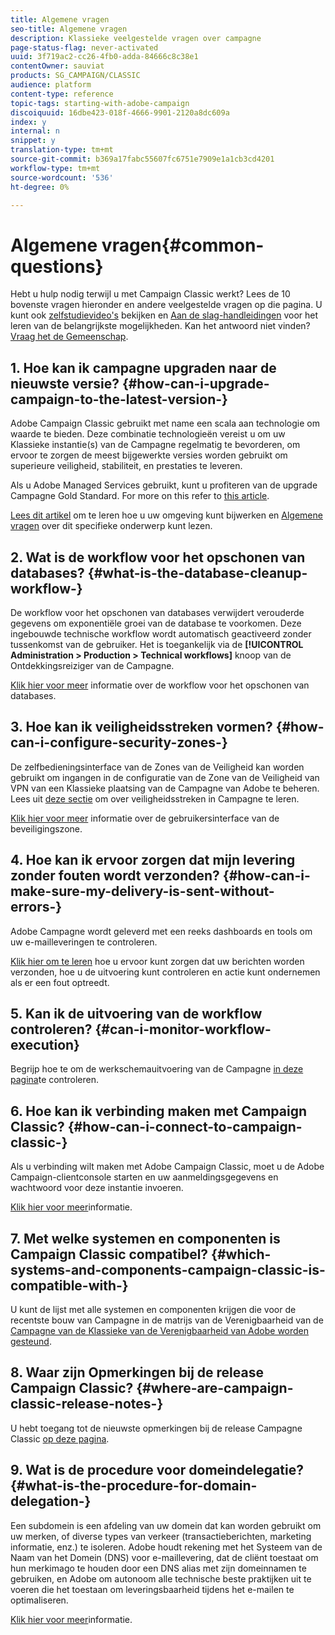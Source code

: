 ```yaml
---
title: Algemene vragen
seo-title: Algemene vragen
description: Klassieke veelgestelde vragen over campagne
page-status-flag: never-activated
uuid: 3f719ac2-cc26-4fb0-adda-84666c8c38e1
contentOwner: sauviat
products: SG_CAMPAIGN/CLASSIC
audience: platform
content-type: reference
topic-tags: starting-with-adobe-campaign
discoiquuid: 16dbe423-018f-4666-9901-2120a8dc609a
index: y
internal: n
snippet: y
translation-type: tm+mt
source-git-commit: b369a17fabc55607fc6751e7909e1a1cb3cd4201
workflow-type: tm+mt
source-wordcount: '536'
ht-degree: 0%

---
```



# Algemene vragen{#common-questions}

Hebt u hulp nodig terwijl u met Campaign Classic werkt? Lees de 10 bovenste vragen hieronder en andere veelgestelde vragen op die pagina. U kunt ook [zelfstudievideo&#39;s](https://docs.adobe.com/content/help/en/campaign-learn/campaign-classic-tutorials/overview.html) bekijken en [Aan de slag-handleidingen](../../platform/using/tutorials.md#step-by-step-guides) voor het leren van de belangrijkste mogelijkheden. Kan het antwoord niet vinden? [Vraag het de Gemeenschap](https://forums.adobe.com/community/experience-cloud/marketing-cloud/campaign).

## 1. Hoe kan ik campagne upgraden naar de nieuwste versie? {#how-can-i-upgrade-campaign-to-the-latest-version-}

Adobe Campaign Classic gebruikt met name een scala aan technologie om waarde te bieden. Deze combinatie technologieën vereist u om uw Klassieke instantie(s) van de Campagne regelmatig te bevorderen, om ervoor te zorgen de meest bijgewerkte versies worden gebruikt om superieure veiligheid, stabiliteit, en prestaties te leveren.

Als u Adobe Managed Services gebruikt, kunt u profiteren van de upgrade Campagne Gold Standard. For more on this refer to [this article](https://helpx.adobe.com/campaign/kb/gold-standard.html).

[Lees dit artikel](https://helpx.adobe.com/campaign/kb/acc-build-upgrade.html) om te leren hoe u uw omgeving kunt bijwerken en [Algemene vragen](https://helpx.adobe.com/campaign/kb/build-upgrade-faq.html) over dit specifieke onderwerp kunt lezen.

## 2. Wat is de workflow voor het opschonen van databases? {#what-is-the-database-cleanup-workflow-}

De workflow voor het opschonen van databases verwijdert verouderde gegevens om exponentiële groei van de database te voorkomen. Deze ingebouwde technische workflow wordt automatisch geactiveerd zonder tussenkomst van de gebruiker. Het is toegankelijk via de **[!UICONTROL Administration > Production > Technical workflows]** knoop van de Ontdekkingsreiziger van de Campagne.

[Klik hier voor meer](../../production/using/database-cleanup-workflow.md) informatie over de workflow voor het opschonen van databases.

## 3. Hoe kan ik veiligheidsstreken vormen? {#how-can-i-configure-security-zones-}

De zelfbedieningsinterface van de Zones van de Veiligheid kan worden gebruikt om ingangen in de configuratie van de Zone van de Veiligheid van VPN van een Klassieke plaatsing van de Campagne van Adobe te beheren. Lees uit [deze sectie](../../installation/using/configuring-campaign-server.md#defining-security-zones) om over veiligheidsstreken in Campagne te leren.

[Klik hier voor meer](https://helpx.adobe.com/campaign/kb/configuring-security-zones-self-service.html) informatie over de gebruikersinterface van de beveiligingszone.

## 4. Hoe kan ik ervoor zorgen dat mijn levering zonder fouten wordt verzonden? {#how-can-i-make-sure-my-delivery-is-sent-without-errors-}

Adobe Campagne wordt geleverd met een reeks dashboards en tools om uw e-mailleveringen te controleren.

[Klik hier om te leren](../../delivery/using/monitoring-a-delivery.md) hoe u ervoor kunt zorgen dat uw berichten worden verzonden, hoe u de uitvoering kunt controleren en actie kunt ondernemen als er een fout optreedt.

## 5. Kan ik de uitvoering van de workflow controleren? {#can-i-monitor-workflow-execution}

Begrijp hoe te om de werkschemauitvoering van de Campagne [in deze pagina](../../workflow/using/starting-a-workflow.md)te controleren.

## 6. Hoe kan ik verbinding maken met Campaign Classic? {#how-can-i-connect-to-campaign-classic-}

Als u verbinding wilt maken met Adobe Campaign Classic, moet u de Adobe Campaign-clientconsole starten en uw aanmeldingsgegevens en wachtwoord voor deze instantie invoeren.

[Klik hier voor meer](../../platform/using/launching-adobe-campaign.md)informatie.

## 7. Met welke systemen en componenten is Campaign Classic compatibel? {#which-systems-and-components-campaign-classic-is-compatible-with-}

U kunt de lijst met alle systemen en componenten krijgen die voor de recentste bouw van Campagne in de matrijs van de Verenigbaarheid van de [Campagne van de Klassieke van de Verenigbaarheid van Adobe worden gesteund](https://helpx.adobe.com/campaign/kb/compatibility-matrix.html).

## 8. Waar zijn Opmerkingen bij de release Campaign Classic? {#where-are-campaign-classic-release-notes-}

U hebt toegang tot de nieuwste opmerkingen bij de release Campagne Classic [op deze pagina](https://docs.adobe.com/content/help/en/campaign-classic/using/release-notes/latest-release.html).

## 9. Wat is de procedure voor domeindelegatie? {#what-is-the-procedure-for-domain-delegation-}

Een subdomein is een afdeling van uw domein dat kan worden gebruikt om uw merken, of diverse types van verkeer (transactieberichten, marketing informatie, enz.) te isoleren.
Adobe houdt rekening met het Systeem van de Naam van het Domein (DNS) voor e-maillevering, dat de cliënt toestaat om hun merkimago te houden door een DNS alias met zijn domeinnamen te gebruiken, en Adobe om autonoom alle technische beste praktijken uit te voeren die het toestaan om leveringsbaarheid tijdens het e-mailen te optimaliseren.

[Klik hier voor meer](https://helpx.adobe.com/campaign/kb/domain-name-delegation.html)informatie.

